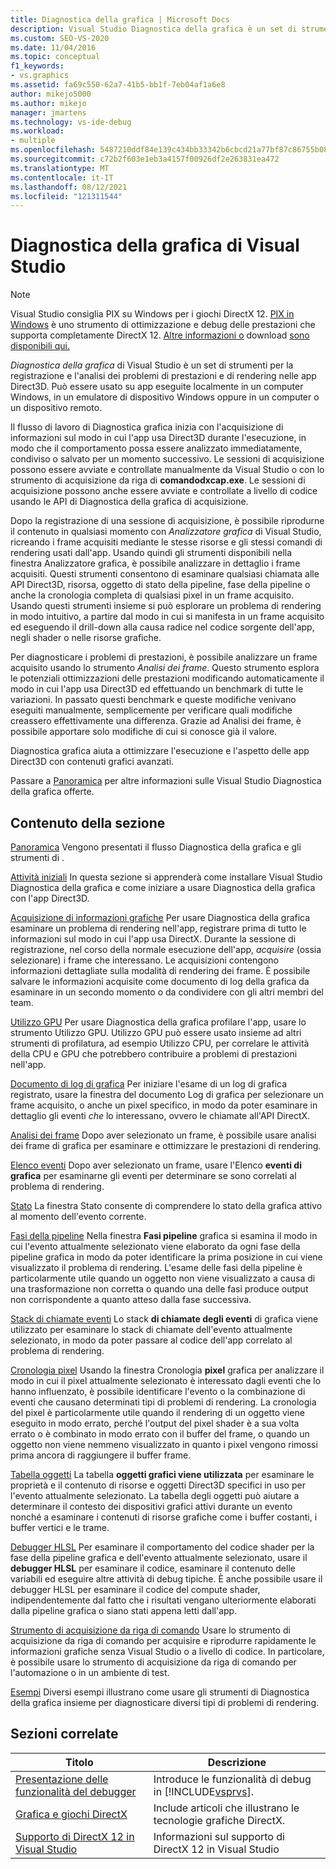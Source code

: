 ```yaml
---
title: Diagnostica della grafica | Microsoft Docs
description: Visual Studio Diagnostica della grafica è un set di strumenti per la registrazione e l'analisi dell'attività Direct3D. Usarli per risolvere i problemi di rendering e prestazioni.
ms.custom: SEO-VS-2020
ms.date: 11/04/2016
ms.topic: conceptual
f1_keywords:
- vs.graphics
ms.assetid: fa69c550-62a7-41b5-bb1f-7eb04af1a6e8
author: mikejo5000
ms.author: mikejo
manager: jmartens
ms.technology: vs-ide-debug
ms.workload:
- multiple
ms.openlocfilehash: 5487210ddf84e139c434bb33342b6cbcd21a77bf87c86755b08dbb5e5698b856
ms.sourcegitcommit: c72b2f603e1eb3a4157f00926df2e263831ea472
ms.translationtype: MT
ms.contentlocale: it-IT
ms.lasthandoff: 08/12/2021
ms.locfileid: "121311544"
---
```

# <a name="visual-studio-graphics-diagnostics"></a>Diagnostica della grafica di Visual Studio
>[!NOTE]
> Visual Studio consiglia PIX su Windows per i giochi DirectX 12. [PIX in Windows](https://aka.ms/PIXonWindows) è uno strumento di ottimizzazione e debug delle prestazioni che supporta completamente DirectX 12. [Altre informazioni o](visual-studio-graphics-diagnostics-directx-12.md) download [sono disponibili qui.](https://aka.ms/downloadPIX)

*Diagnostica della grafica* di Visual Studio è un set di strumenti per la registrazione e l'analisi dei problemi di prestazioni e di rendering nelle app Direct3D. Può essere usato su app eseguite localmente in un computer Windows, in un emulatore di dispositivo Windows oppure in un computer o un dispositivo remoto.

 Il flusso di lavoro di Diagnostica grafica inizia con l'acquisizione di informazioni sul modo in cui l'app usa Direct3D durante l'esecuzione, in modo che il comportamento possa essere analizzato immediatamente, condiviso o salvato per un momento successivo. Le sessioni di acquisizione possono essere avviate e controllate manualmente da Visual Studio o con lo strumento di acquisizione da riga di **comandodxcap.exe**. Le sessioni di acquisizione possono anche essere avviate e controllate a livello di codice usando le API di Diagnostica della grafica di acquisizione.

 Dopo la registrazione di una sessione di acquisizione, è possibile riprodurne il contenuto in qualsiasi momento con *Analizzatore grafica* di Visual Studio, ricreando i frame acquisiti mediante le stesse risorse e gli stessi comandi di rendering usati dall'app. Usando quindi gli strumenti disponibili nella finestra Analizzatore grafica, è possibile analizzare in dettaglio i frame acquisiti. Questi strumenti consentono di esaminare qualsiasi chiamata alle API Direct3D, risorsa, oggetto di stato della pipeline, fase della pipeline o anche la cronologia completa di qualsiasi pixel in un frame acquisito. Usando questi strumenti insieme si può esplorare un problema di rendering in modo intuitivo, a partire dal modo in cui si manifesta in un frame acquisito ed eseguendo il drill-down alla causa radice nel codice sorgente dell'app, negli shader o nelle risorse grafiche.

 Per diagnosticare i problemi di prestazioni, è possibile analizzare un frame acquisito usando lo strumento *Analisi dei frame*. Questo strumento esplora le potenziali ottimizzazioni delle prestazioni modificando automaticamente il modo in cui l'app usa Direct3D ed effettuando un benchmark di tutte le variazioni. In passato questi benchmark e queste modifiche venivano eseguiti manualmente, semplicemente per verificare quali modifiche creassero effettivamente una differenza. Grazie ad Analisi dei frame, è possibile apportare solo modifiche di cui si conosce già il valore.

 Diagnostica grafica aiuta a ottimizzare l'esecuzione e l'aspetto delle app Direct3D con contenuti grafici avanzati.

 Passare a [Panoramica](overview-of-visual-studio-graphics-diagnostics.md) per altre informazioni sulle Visual Studio Diagnostica della grafica offerte.

## <a name="in-this-section"></a>Contenuto della sezione
 [Panoramica](overview-of-visual-studio-graphics-diagnostics.md) Vengono presentati il flusso Diagnostica della grafica e gli strumenti di .

 [Attività iniziali](getting-started-with-visual-studio-graphics-diagnostics.md) In questa sezione si apprenderà come installare Visual Studio Diagnostica della grafica e come iniziare a usare Diagnostica della grafica con l'app Direct3D.

 [Acquisizione di informazioni grafiche](capturing-graphics-information.md) Per usare Diagnostica della grafica esaminare un problema di rendering nell'app, registrare prima di tutto le informazioni sul modo in cui l'app usa DirectX. Durante la sessione di registrazione, nel corso della normale esecuzione dell'app, *acquisire* (ossia selezionare) i frame che interessano. Le acquisizioni contengono informazioni dettagliate sulla modalità di rendering dei frame. È possibile salvare le informazioni acquisite come documento di log della grafica da esaminare in un secondo momento o da condividere con gli altri membri del team.

 [Utilizzo GPU](../../profiling/gpu-usage.md) Per usare Diagnostica della grafica profilare l'app, usare lo strumento Utilizzo GPU. Utilizzo GPU può essere usato insieme ad altri strumenti di profilatura, ad esempio Utilizzo CPU, per correlare le attività della CPU e GPU che potrebbero contribuire a problemi di prestazioni nell'app.

 [Documento di log di grafica](graphics-log-document.md) Per iniziare l'esame di un log di grafica registrato, usare la finestra del documento Log di grafica per selezionare un frame acquisito, o anche un pixel specifico, in modo da poter esaminare in dettaglio gli eventi *che* lo interessano, ovvero le chiamate all'API DirectX.

 [Analisi dei frame](graphics-frame-analysis.md) Dopo aver selezionato un frame, è possibile usare analisi dei frame di grafica per esaminare e ottimizzare le prestazioni di rendering.

 [Elenco eventi](graphics-event-list.md) Dopo aver selezionato un frame, usare l'Elenco **eventi di grafica** per esaminarne gli eventi per determinare se sono correlati al problema di rendering.

 [Stato](graphics-state.md) La finestra Stato consente di comprendere lo stato della grafica attivo al momento dell'evento corrente.

 [Fasi della pipeline](graphics-pipeline-stages.md) Nella finestra **Fasi pipeline** grafica si esamina il modo in cui l'evento attualmente selezionato viene elaborato da ogni fase della pipeline grafica in modo da poter identificare la prima posizione in cui viene visualizzato il problema di rendering. L'esame delle fasi della pipeline è particolarmente utile quando un oggetto non viene visualizzato a causa di una trasformazione non corretta o quando una delle fasi produce output non corrispondente a quanto atteso dalla fase successiva.

 [Stack di chiamate eventi](graphics-event-call-stack.md) Lo stack **di chiamate degli eventi** di grafica viene utilizzato per esaminare lo stack di chiamate dell'evento attualmente selezionato, in modo da poter passare al codice dell'app correlato al problema di rendering.

 [Cronologia pixel](graphics-pixel-history.md) Usando la finestra Cronologia **pixel** grafica per analizzare il modo in cui il pixel attualmente selezionato è interessato dagli eventi che lo hanno influenzato, è possibile identificare l'evento o la combinazione di eventi che causano determinati tipi di problemi di rendering. La cronologia del pixel è particolarmente utile quando il rendering di un oggetto viene eseguito in modo errato, perché l'output del pixel shader è a sua volta errato o è combinato in modo errato con il buffer del frame, o quando un oggetto non viene nemmeno visualizzato in quanto i pixel vengono rimossi prima ancora di raggiungere il buffer frame.

 [Tabella oggetti](graphics-object-table.md) La tabella **oggetti grafici viene utilizzata** per esaminare le proprietà e il contenuto di risorse e oggetti Direct3D specifici in uso per l'evento attualmente selezionato. La tabella degli oggetti può aiutare a determinare il contesto dei dispositivi grafici attivi durante un evento nonché a esaminare i contenuti di risorse grafiche come i buffer costanti, i buffer vertici e le trame.

 [Debugger HLSL](hlsl-shader-debugger.md) Per esaminare il comportamento del codice shader per la fase della pipeline grafica e dell'evento attualmente selezionato, usare il **debugger HLSL** per esaminare il codice, esaminare il contenuto delle variabili ed eseguire altre attività di debug tipiche. È anche possibile usare il debugger HLSL per esaminare il codice del compute shader, indipendentemente dal fatto che i risultati vengano ulteriormente elaborati dalla pipeline grafica o siano stati appena letti dall'app.

 [Strumento di acquisizione da riga di comando](command-line-capture-tool.md) Usare lo strumento di acquisizione da riga di comando per acquisire e riprodurre rapidamente le informazioni grafiche senza Visual Studio o a livello di codice. In particolare, è possibile usare lo strumento di acquisizione da riga di comando per l'automazione o in un ambiente di test.

 [Esempi](graphics-diagnostics-examples.md) Diversi esempi illustrano come usare gli strumenti di Diagnostica della grafica insieme per diagnosticare diversi tipi di problemi di rendering.

## <a name="related-sections"></a>Sezioni correlate

| Titolo | Descrizione |
| - | - |
| [Presentazione delle funzionalità del debugger](../debugger-feature-tour.md) | Introduce le funzionalità di debug in [!INCLUDE[vsprvs](../../code-quality/includes/vsprvs_md.md)]. |
| [Grafica e giochi DirectX](/windows/win32/directx) | Include articoli che illustrano le tecnologie grafiche DirectX. |
| [Supporto di DirectX 12 in Visual Studio](visual-studio-graphics-diagnostics-directx-12.md) | Informazioni sul supporto di DirectX 12 in Visual Studio |
